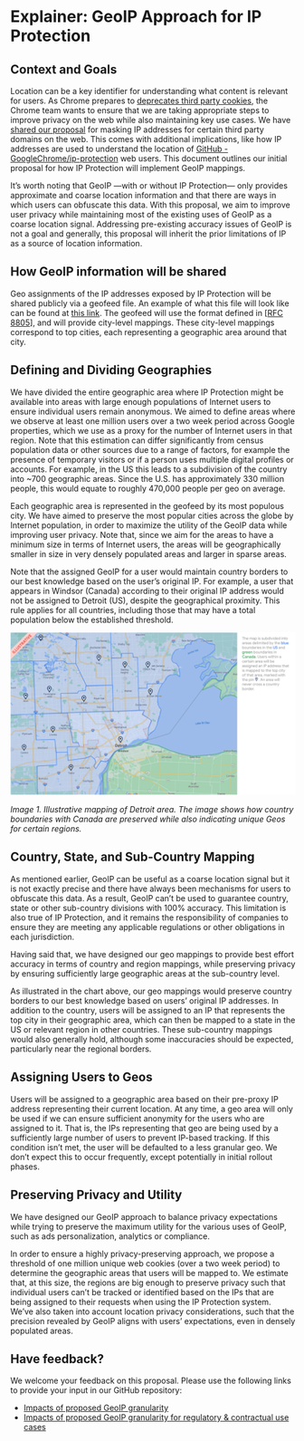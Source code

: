 # Explainer: GeoIP Approach for IP Protection

## Context and Goals

Location can be a key identifier for understanding what content is relevant for users. As Chrome prepares to [deprecates third party cookies](https://privacysandbox.com/), the Chrome team wants to ensure that we are taking appropriate steps to improve privacy on the web while also maintaining key use cases. We have [shared our proposal](https://github.com/GoogleChrome/ip-protection) for masking IP addresses for certain third party domains on the web. This comes with additional implications, like how IP addresses are used to understand the location of [GitHub - GoogleChrome/ip-protection](https://github.com/GoogleChrome/ip-protection) web users. This document outlines our initial proposal for how IP Protection will implement GeoIP mappings.

It’s worth noting that GeoIP —with or without IP Protection— only provides approximate and coarse location information and that there are ways in which users can obfuscate this data. With this proposal, we aim to improve user privacy while maintaining most of the existing uses of GeoIP as a coarse location signal. Addressing pre-existing accuracy issues of GeoIP is not a goal and generally, this proposal will inherit the prior limitations of IP as a source of location information.

## How GeoIP information will be shared

Geo assignments of the IP addresses exposed by IP Protection will be shared publicly via a geofeed file. An example of what this file will look like can be found at [this link](https://www.gstatic.com/ipprotection/geofeed_template). The geofeed will use the format defined in [[RFC 8805](https://datatracker.ietf.org/doc/html/rfc8805)], and will provide city-level mappings. These city-level mappings correspond to top cities, each representing a geographic area around that city.

## Defining and Dividing Geographies

We have divided the entire geographic area where IP Protection might be available into areas with large enough populations of Internet users to ensure individual users remain anonymous. We aimed to define areas where we observe at least one million users over a two week period across Google properties, which we use as a proxy for the number of Internet users in that region. Note that this estimation can differ significantly from census population data or other sources due to a range of factors, for example the presence of temporary visitors or if a person uses multiple digital profiles or accounts. For example, in the US this leads to a subdivision of the country into ~700 geographic areas. Since the U.S. has approximately 330 million people, this would equate to roughly 470,000 people per geo on average.

Each geographic area is represented in the geofeed by its most populous city. We have aimed to preserve the most popular cities across the globe by Internet population, in order to maximize the utility of the GeoIP data while improving user privacy. Note that, since we aim for the areas to have a minimum size in terms of Internet users, the areas will be geographically smaller in size in very densely populated areas and larger in sparse areas.

Note that the assigned GeoIP for a user would maintain country borders to our best knowledge based on the user’s original IP. For example, a user that appears in Windsor (Canada) according to their original IP address would not be assigned to Detroit (US), despite the geographical proximity. This rule applies for all countries, including those that may have a total population below the established threshold.

!["The map is subdivided into areas delimited by the blue boundaries in the US and green boundaries in Canada. Users within a certain area will be assigned an IP address that is mapped to the top city of that area, marked with the pin. An area will never cross a country border."](./geo-example.png)

_Image 1. Illustrative mapping of Detroit area. The image shows how country boundaries with Canada are preserved while also indicating unique Geos for certain regions._



## Country, State, and Sub-Country Mapping

As mentioned earlier, GeoIP can be useful as a coarse location signal but it is not exactly precise and there have always been mechanisms for users to obfuscate this data. As a result, GeoIP can’t be used to guarantee country, state or other sub-country divisions with 100% accuracy. This limitation is also true of IP Protection, and it remains the responsibility of companies to ensure they are meeting any applicable regulations or other obligations in each jurisdiction.

Having said that, we have designed our geo mappings to provide best effort accuracy in terms of country and region mappings, while preserving privacy by ensuring sufficiently large geographic areas at the sub-country level.

As illustrated in the chart above, our geo mappings would preserve country borders to our best knowledge based on users’ original IP addresses. In addition to the country, users will be assigned to an IP that represents the top city in their geographic area, which can then be mapped to a state in the US or relevant region in other countries. These sub-country mappings would also generally hold, although some inaccuracies should be expected, particularly near the regional borders.

## Assigning Users to Geos

Users will be assigned to a geographic area based on their pre-proxy IP address representing their current location. At any time, a geo area will only be used if we can ensure sufficient anonymity for the users who are assigned to it. That is, the IPs representing that geo are being used by a sufficiently large number of users to prevent IP-based tracking. If this condition isn’t met, the user will be defaulted to a less granular geo. We don’t expect this to occur frequently, except potentially in initial rollout phases.

## Preserving Privacy and Utility

We have designed our GeoIP approach to balance privacy expectations while trying to preserve the maximum utility for the various uses of GeoIP, such as ads personalization, analytics or compliance.

In order to ensure a highly privacy-preserving approach, we propose a threshold of one million unique web cookies (over a two week period) to determine the geographic areas that users will be mapped to. We estimate that, at this size, the regions are big enough to preserve privacy such that individual users can’t be tracked or identified based on the IPs that are being assigned to their requests when using the IP Protection system. We’ve also taken into account location privacy considerations, such that the precision revealed by GeoIP aligns with users’ expectations, even in densely populated areas.


## Have feedback?

We welcome your feedback on this proposal. Please use the following links to provide your input in our GitHub repository:
* [Impacts of proposed GeoIP granularity](https://github.com/GoogleChrome/ip-protection/issues/3)
* [Impacts of proposed GeoIP granularity for regulatory & contractual use cases](https://github.com/GoogleChrome/ip-protection/issues/2)

